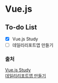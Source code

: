 # Vue.js

## To-do List
- [X] Vue.js Study
- [ ] 데일리리포트앱 만들기

### 출처
[Vue.js Study](https://kr.vuejs.org/v2/guide/)<br/>
[데일리리포트앱 만들기](https://programmers.co.kr/learn/courses/4672)

